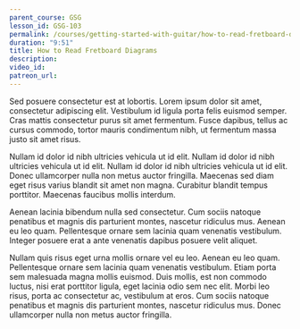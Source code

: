 ```yaml
---
parent_course: GSG
lesson_id: GSG-103
permalink: /courses/getting-started-with-guitar/how-to-read-fretboard-diagrams
duration: "9:51"
title: How to Read Fretboard Diagrams
description:
video_id:
patreon_url:
---
```


Sed posuere consectetur est at lobortis. Lorem ipsum dolor sit amet, consectetur adipiscing elit. Vestibulum id ligula porta felis euismod semper. Cras mattis consectetur purus sit amet fermentum. Fusce dapibus, tellus ac cursus commodo, tortor mauris condimentum nibh, ut fermentum massa justo sit amet risus.

Nullam id dolor id nibh ultricies vehicula ut id elit. Nullam id dolor id nibh ultricies vehicula ut id elit. Nullam id dolor id nibh ultricies vehicula ut id elit. Donec ullamcorper nulla non metus auctor fringilla. Maecenas sed diam eget risus varius blandit sit amet non magna. Curabitur blandit tempus porttitor. Maecenas faucibus mollis interdum.

Aenean lacinia bibendum nulla sed consectetur. Cum sociis natoque penatibus et magnis dis parturient montes, nascetur ridiculus mus. Aenean eu leo quam. Pellentesque ornare sem lacinia quam venenatis vestibulum. Integer posuere erat a ante venenatis dapibus posuere velit aliquet.

Nullam quis risus eget urna mollis ornare vel eu leo. Aenean eu leo quam. Pellentesque ornare sem lacinia quam venenatis vestibulum. Etiam porta sem malesuada magna mollis euismod. Duis mollis, est non commodo luctus, nisi erat porttitor ligula, eget lacinia odio sem nec elit. Morbi leo risus, porta ac consectetur ac, vestibulum at eros. Cum sociis natoque penatibus et magnis dis parturient montes, nascetur ridiculus mus. Donec ullamcorper nulla non metus auctor fringilla.
